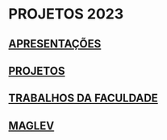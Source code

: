# **PROJETOS 2023**

## [APRESENTAÇÕES](https://github.com/cotabr/projetos.github.io/blob/main/Estrutura/Apresenta%C3%A7%C3%B5es.md)

## [PROJETOS](https://github.com/cotabr/projetos.github.io/blob/main/Estrutura/Projetos.md)

## [TRABALHOS DA FACULDADE](https://github.com/cotabr/projetos.github.io/blob/main/Estrutura/Trabalhos%20da%20Faculdade.md)

## [MAGLEV](MAGLEV.html)

